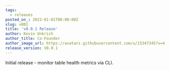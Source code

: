 ```yaml
---
tags:
  - releases
posted_on_: 2022-01-01T00:00:00Z
slug: v001
title: 'v0.0.1 Release'
author: Kevin Unkrich
author_title: Co-Founder
author_image_url: https://avatars.githubusercontent.com/u/15347345?v=4
release_version: V0.0.1
---
```


Initial release - monitor table health metrics via CLI.

<!--truncate-->
